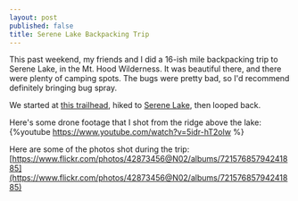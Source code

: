 ```yaml
---
layout: post
published: false
title: Serene Lake Backpacking Trip
---
```

This past weekend, my friends and I did a 16-ish mile backpacking trip to Serene Lake, in the Mt. Hood Wilderness. It was beautiful there, and there were plenty of camping spots. The bugs were pretty bad, so I'd recommend definitely bringing bug spray.

We started at [this trailhead](https://www.oregonhikers.org/field_guide/Shellrock_Lake_Trailhead), hiked to [Serene Lake](https://www.oregonhikers.org/field_guide/Rock_Lakes-Serene_Lake_Loop_Hike), then looped back.

Here's some drone footage that I shot from the ridge above the lake: 
{%youtube https://www.youtube.com/watch?v=5idr-hT2olw %}

Here are some of the photos shot during the trip:
[https://www.flickr.com/photos/42873456@N02/albums/72157685794241885](https://www.flickr.com/photos/42873456@N02/albums/72157685794241885)
